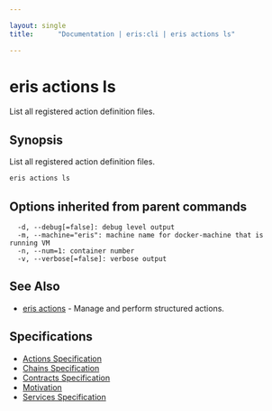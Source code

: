 ```yaml
---

layout: single
title:      "Documentation | eris:cli | eris actions ls"

---
```


# eris actions ls

List all registered action definition files.

## Synopsis

List all registered action definition files.

```bash
eris actions ls
```

## Options inherited from parent commands

```
  -d, --debug[=false]: debug level output
  -m, --machine="eris": machine name for docker-machine that is running VM
  -n, --num=1: container number
  -v, --verbose[=false]: verbose output
```

## See Also

* [eris actions](/docs/documentation/cli/latest/eris_actions/)	 - Manage and perform structured actions.

## Specifications

* [Actions Specification](/docs/documentation/cli/latest/actions_specification/)
* [Chains Specification](/docs/documentation/cli/latest/chains_specification/)
* [Contracts Specification](/docs/documentation/cli/latest/contracts_specification/)
* [Motivation](/docs/documentation/cli/latest/motivation/)
* [Services Specification](/docs/documentation/cli/latest/services_specification/)

